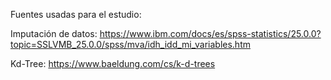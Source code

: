 Fuentes usadas para el estudio:

Imputación de datos: https://www.ibm.com/docs/es/spss-statistics/25.0.0?topic=SSLVMB_25.0.0/spss/mva/idh_idd_mi_variables.htm

Kd-Tree: https://www.baeldung.com/cs/k-d-trees
